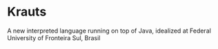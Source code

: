 # Krauts

A new interpreted language running on top of Java, idealized at Federal University of Fronteira Sul, Brasil

